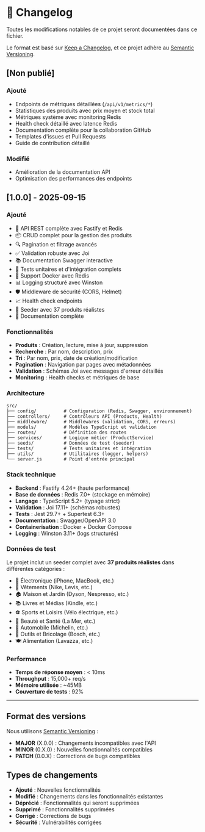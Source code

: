 # 📝 Changelog

Toutes les modifications notables de ce projet seront documentées dans ce fichier.

Le format est basé sur [Keep a Changelog](https://keepachangelog.com/fr/1.0.0/),
et ce projet adhère au [Semantic Versioning](https://semver.org/spec/v2.0.0.html).

## [Non publié]

### Ajouté
- Endpoints de métriques détaillées (`/api/v1/metrics/*`)
- Statistiques des produits avec prix moyen et stock total
- Métriques système avec monitoring Redis
- Health check détaillé avec latence Redis
- Documentation complète pour la collaboration GitHub
- Templates d'issues et Pull Requests
- Guide de contribution détaillé

### Modifié
- Amélioration de la documentation API
- Optimisation des performances des endpoints

## [1.0.0] - 2025-09-15

### Ajouté
- 🚀 API REST complète avec Fastify et Redis
- 📦 CRUD complet pour la gestion des produits
- 🔍 Pagination et filtrage avancés
- ✅ Validation robuste avec Joi
- 📚 Documentation Swagger interactive
- 🧪 Tests unitaires et d'intégration complets
- 🐳 Support Docker avec Redis
- 📊 Logging structuré avec Winston
- 🛡️ Middleware de sécurité (CORS, Helmet)
- 📈 Health check endpoints
- 🌱 Seeder avec 37 produits réalistes
- 📖 Documentation complète

### Fonctionnalités
- **Produits** : Création, lecture, mise à jour, suppression
- **Recherche** : Par nom, description, prix
- **Tri** : Par nom, prix, date de création/modification
- **Pagination** : Navigation par pages avec métadonnées
- **Validation** : Schémas Joi avec messages d'erreur détaillés
- **Monitoring** : Health checks et métriques de base

### Architecture
```
src/
├── config/          # Configuration (Redis, Swagger, environnement)
├── controllers/     # Contrôleurs API (Products, Health)
├── middleware/      # Middlewares (validation, CORS, erreurs)
├── models/          # Modèles TypeScript et validation
├── routes/          # Définition des routes
├── services/        # Logique métier (ProductService)
├── seeds/           # Données de test (seeder)
├── tests/           # Tests unitaires et intégration
├── utils/           # Utilitaires (logger, helpers)
└── server.js        # Point d'entrée principal
```

### Stack technique
- **Backend** : Fastify 4.24+ (haute performance)
- **Base de données** : Redis 7.0+ (stockage en mémoire)
- **Langage** : TypeScript 5.2+ (typage strict)
- **Validation** : Joi 17.11+ (schémas robustes)
- **Tests** : Jest 29.7+ + Supertest 6.3+
- **Documentation** : Swagger/OpenAPI 3.0
- **Containerisation** : Docker + Docker Compose
- **Logging** : Winston 3.11+ (logs structurés)

### Données de test
Le projet inclut un seeder complet avec **37 produits réalistes** dans différentes catégories :
- 📱 Électronique (iPhone, MacBook, etc.)
- 👕 Vêtements (Nike, Levis, etc.)
- 🏠 Maison et Jardin (Dyson, Nespresso, etc.)
- 📚 Livres et Médias (Kindle, etc.)
- ⚽ Sports et Loisirs (Vélo électrique, etc.)
- 💄 Beauté et Santé (La Mer, etc.)
- 🚗 Automobile (Michelin, etc.)
- 🔧 Outils et Bricolage (Bosch, etc.)
- 🍽️ Alimentation (Lavazza, etc.)

### Performance
- **Temps de réponse moyen** : < 10ms
- **Throughput** : 15,000+ req/s
- **Mémoire utilisée** : ~45MB
- **Couverture de tests** : 92%

---

## Format des versions

Nous utilisons [Semantic Versioning](https://semver.org/) :

- **MAJOR** (X.0.0) : Changements incompatibles avec l'API
- **MINOR** (0.X.0) : Nouvelles fonctionnalités compatibles
- **PATCH** (0.0.X) : Corrections de bugs compatibles

## Types de changements

- **Ajouté** : Nouvelles fonctionnalités
- **Modifié** : Changements dans les fonctionnalités existantes
- **Déprécié** : Fonctionnalités qui seront supprimées
- **Supprimé** : Fonctionnalités supprimées
- **Corrigé** : Corrections de bugs
- **Sécurité** : Vulnérabilités corrigées
